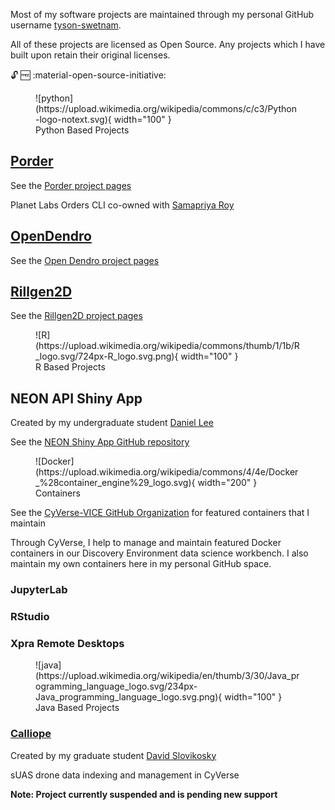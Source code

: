 Most of my software projects are maintained through my personal GitHub username [tyson-swetnam](https://github.com/tyson-swetnam).

All of these projects are licensed as Open Source. Any projects which I have built upon retain their original licenses.

🔓 🆓 :material-open-source-initiative:

<figure markdown> 
    ![python](https://upload.wikimedia.org/wikipedia/commons/c/c3/Python-logo-notext.svg){ width="100" }
    <figcaption>Python Based Projects</figcaption>
</figure>
    
## [Porder](https://github.com/tyson-swetnam/porder)

See the [Porder project pages](https://tyson-swetnam.github.io/porder)

Planet Labs Orders CLI co-owned with [Samapriya Roy](https://github.com/samapriya)

## [OpenDendro](https://github.com/opendendro)

See the [Open Dendro project pages](https://opendendro.github.io/opendendro)

## [Rillgen2D](https://github.com/tyson-swetnam/rillgen2d)

See the [Rillgen2D project pages](https://tyson-swetnam.github.io/rillgen2d)

<figure markdown> 
    ![R](https://upload.wikimedia.org/wikipedia/commons/thumb/1/1b/R_logo.svg/724px-R_logo.svg.png){ width="100" }
    <figcaption>R Based Projects</figcaption>
</figure>

## NEON API Shiny App

Created by my undergraduate student [Daniel Lee](https://github.com/danielshulee)

See the [NEON Shiny App GitHub repository](https://github.com/cyverse-gis/neon-shiny-browser)

<figure markdown> 
    ![Docker](https://upload.wikimedia.org/wikipedia/commons/4/4e/Docker_%28container_engine%29_logo.svg){ width="200" }
    <figcaption>Containers</figcaption>
</figure>

See the [CyVerse-VICE GitHub Organization](https://github.com/cyverse-vice/) for featured containers that I maintain

Through CyVerse, I help to manage and maintain featured Docker containers in our Discovery Environment data science workbench. I also maintain my own containers here in my personal GitHub space.

### JupyterLab

### RStudio

### Xpra Remote Desktops


<figure markdown> 
    ![java](https://upload.wikimedia.org/wikipedia/en/thumb/3/30/Java_programming_language_logo.svg/234px-Java_programming_language_logo.svg.png){ width="100" }
    <figcaption>Java Based Projects</figcaption>
</figure>

### [Calliope](https://cyverse-gis.github.io/calliope/) 

Created by my graduate student [David Slovikosky](https://github.com/DavidM1A2) 

sUAS drone data indexing and management in CyVerse

**Note: Project currently suspended and is pending new support**
